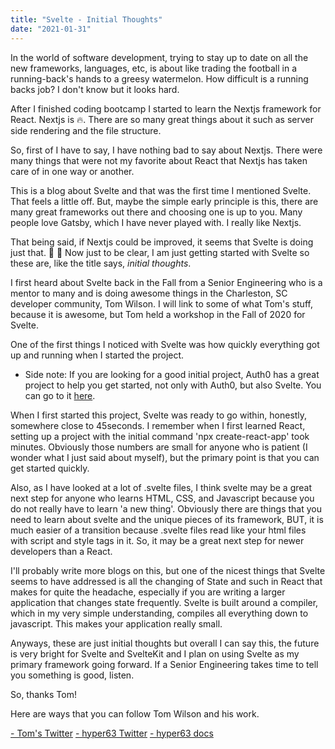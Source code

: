 ```yaml
---
title: "Svelte - Initial Thoughts"
date: "2021-01-31"
---
```


In the world of software development, trying to stay up to date on all the new frameworks, languages, etc, is about like trading the football in a running-back's hands to a greesy watermelon. How difficult is a running backs job? I don't know but it looks hard.

After I finished coding bootcamp I started to learn the Nextjs framework for React. Nextjs is 🔥. There are so many great things about it such as server side rendering and the file structure.

So, first of I have to say, I have nothing bad to say about Nextjs. There were many things that were not my favorite about React that Nextjs has taken care of in one way or another.

This is a blog about Svelte and that was the first time I mentioned Svelte. That feels a little off. But, maybe the simple early principle is this, there are many great frameworks out there and choosing one is up to you. Many people love Gatsby, which I have never played with. I really like Nextjs.

That being said, if Nextjs could be improved, it seems that Svelte is doing just that. 🤫 👀 Now just to be clear, I am just getting started with Svelte so these are, like the title says, _*initial thoughts*_.

I first heard about Svelte back in the Fall from a Senior Engineering who is a mentor to many and is doing awesome things in the Charleston, SC developer community, Tom Wilson. I will link to some of what Tom's stuff, because it is awesome, but Tom held a workshop in the Fall of 2020 for Svelte.

One of the first things I noticed with Svelte was how quickly everything got up and running when I started the project.

- Side note: If you are looking for a good initial project, Auth0 has a great project to help you get started, not only with Auth0, but also Svelte. You can go to it <a href="https://auth0.com/blog/authenticating-svelte-apps/" target="blank">here</a>.

When I first started this project, Svelte was ready to go within, honestly, somewhere close to 45seconds. I remember when I first learned React, setting up a project with the initial command 'npx create-react-app' took minutes. Obviously those numbers are small for anyone who is patient (I wonder what I just said about myself), but the primary point is that you can get started quickly.

Also, as I have looked at a lot of .svelte files, I think svelte may be a great next step for anyone who learns HTML, CSS, and Javascript because you do not really have to learn 'a new thing'. Obviously there are things that you need to learn about svelte and the unique pieces of its framework, BUT, it is much easier of a transition because .svelte files read like your html files with script and style tags in it. So, it may be a great next step for newer developers than a React.

I'll probably write more blogs on this, but one of the nicest things that Svelte seems to have addressed is all the changing of State and such in React that makes for quite the headache, especially if you are writing a larger application that changes state frequently. Svelte is built around a compiler, which in my very simple understanding, compiles all everything down to javascript. This makes your application really small.

Anyways, these are just initial thoughts but overall I can say this, the future is very bright for Svelte and SvelteKit and I plan on using Svelte as my primary framework going forward. If a Senior Engineering takes time to tell you something is good, listen.

So, thanks Tom!

Here are ways that you can follow Tom Wilson and his work.

<a href="https://twitter.com/twilson63" target="blank">- Tom's Twitter</a>
<a href="https://twitter.com/hyper632" target="blank">- hyper63 Twitter</a>
<a href="https://docs.hyper63.com/" target="blank">- hyper63 docs</a>

